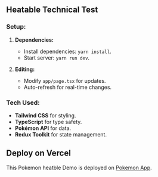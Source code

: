 ## Heatable Technical Test

### Setup:

1. **Dependencies:**
    - Install dependencies: `yarn install`.
    - Start server: `yarn run dev`.

2. **Editing:**
    - Modify `app/page.tsx` for updates.
    - Auto-refresh for real-time changes.

### Tech Used:

- **Tailwind CSS** for styling.
- **TypeScript** for type safety.
- **Pokémon API** for data.
- **Redux Toolkit** for state management.

## Deploy on Vercel

This Pokemon heatble Demo is deployed on  [Pokemon App](https://vercel.com/).
